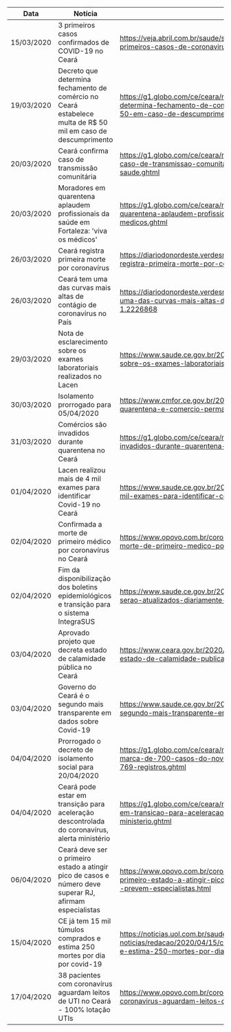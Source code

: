 | Data       | Notícia                                                                                                       | Fonte                                                                                                                                                           |
|------------|---------------------------------------------------------------------------------------------------------------|-----------------------------------------------------------------------------------------------------------------------------------------------------------------|
| 15/03/2020 | 3 primeiros casos confirmados de COVID-19 no Ceará                                                            | https://veja.abril.com.br/saude/secretaria-de-saude-confirma-3-primeiros-casos-de-coronavirus-no-ceara/                                                         |
| 19/03/2020 | Decreto que determina fechamento de comércio no Ceará estabelece multa de R$ 50 mil em caso de descumprimento | https://g1.globo.com/ce/ceara/noticia/2020/03/19/decreto-que-determina-fechamento-de-comercio-no-ceara-estabelece-multa-de-r-50-em-caso-de-descumprimento.ghtml |
| 20/03/2020 | Ceará confirma caso de transmissão comunitária                                                                | https://g1.globo.com/ce/ceara/noticia/2020/03/20/ceara-tem-primeira-caso-de-transmissao-comunitaria-por-coronavirus-diz-secretario-da-saude.ghtml               |
| 20/03/2020 | Moradores em quarentena aplaudem profissionais da saúde em Fortaleza: 'viva os médicos'                       | https://g1.globo.com/ce/ceara/noticia/2020/03/20/moradores-em-quarentena-aplaudem-profissionais-da-saude-em-fortaleza-viva-os-medicos.ghtml                     |
| 26/03/2020 | Ceará registra primeira morte por coronavírus                                                                 | https://diariodonordeste.verdesmares.com.br/editorias/metro/online/ceara-registra-primeira-morte-por-coronavirus-1.2226963                                      |
| 26/03/2020 | Ceará tem uma das curvas mais altas de contágio de coronavírus no País                                        | https://diariodonordeste.verdesmares.com.br/editorias/metro/ceara-tem-uma-das-curvas-mais-altas-de-contagio-de-coronavirus-no-pais-1.2226868                    |
| 29/03/2020 | Nota de esclarecimento sobre os exames laboratoriais realizados no Lacen                                      | https://www.saude.ce.gov.br/2020/03/29/nota-de-esclarecimento-sobre-os-exames-laboratoriais-realizados-no-lacen/                                                |
| 30/03/2020 | Isolamento prorrogado para 05/04/2020                                                                         | https://www.cmfor.ce.gov.br/2020/03/30/coronavirus-decreto-amplia-quarentena-e-comercio-permanece-fechado-no-ceara/                                             |
| 31/03/2020 | Comércios são invadidos durante quarentena no Ceará                                                           | https://g1.globo.com/ce/ceara/noticia/2020/03/31/comercios-sao-invadidos-durante-quarentena-no-ceara-videos.ghtml                                               |
| 01/04/2020 | Lacen realizou mais de 4 mil exames para identificar Covid-19 no Ceará                                        | https://www.saude.ce.gov.br/2020/04/01/lacen-realizou-mais-de-4-mil-exames-para-identificar-covid-19-no-ceara/                                                  |
| 02/04/2020 | Confirmada a morte de primeiro médico por coronavírus no Ceará                                                | https://www.opovo.com.br/coronavirus/2020/04/02/confirmada-a-morte-de-primeiro-medico-por-coronavirus-no-ceara.html                                             |
| 02/04/2020 | Fim da disponibilização dos boletins epidemiológicos e transição para o sistema IntegraSUS                    | https://www.saude.ce.gov.br/2020/04/02/indicadores-da-covid-19-serao-atualizados-diariamente-no-portal-integrasus/                                              |
| 03/04/2020 | Aprovado projeto que decreta estado de calamidade pública no Ceará                                            | https://www.ceara.gov.br/2020/04/03/aprovado-projeto-que-decreta-estado-de-calamidade-publica-no-ceara/                                                         |
| 03/04/2020 | Governo do Ceará é o segundo mais transparente em dados sobre Covid-19                                        | https://www.saude.ce.gov.br/2020/04/03/governo-do-ceara-e-o-segundo-mais-transparente-em-dados-sobre-covid-19/                                                  |
| 04/04/2020 | Prorrogado o decreto de isolamento social para 20/04/2020                                                     | https://g1.globo.com/ce/ceara/noticia/2020/04/05/fortaleza-ultrapassa-marca-de-700-casos-do-novo-coronavirus-em-todo-o-ceara-sao-769-registros.ghtml            |
| 04/04/2020 | Ceará pode estar em transição para aceleração descontrolada do coronavírus, alerta ministério                 | https://g1.globo.com/ce/ceara/noticia/2020/04/04/ceara-pode-estar-em-transicao-para-aceleracao-descontrolada-do-coronavirus-alerta-ministerio.ghtml             |
| 06/04/2020 | Ceará deve ser o primeiro estado a atingir pico de casos e número deve superar RJ, afirmam especialistas      | https://www.opovo.com.br/coronavirus/2020/04/06/ceara-deve-o-primeiro-estado-a-atingir-pico-de-casos-e-numero-deve-superar-rj--prevem-especialistas.html        |
| 15/04/2020 | CE já tem 15 mil túmulos comprados e estima 250 mortes por dia por covid-19                                   | https://noticias.uol.com.br/saude/ultimas-noticias/redacao/2020/04/15/ce-ja-tem-15-mil-tumulos-comprados-e-estima-250-mortes-por-dia-por-covid-19.htm           |
| 17/04/2020 | 38 pacientes com coronavírus aguardam leitos de UTI no Ceará - 100% lotação UTIs                              | https://www.opovo.com.br/coronavirus/2020/04/17/38-pacientes-com-coronavirus-aguardam-leitos-de-uti-no-ceara.html                                               |
